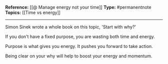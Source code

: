 
**Reference:** [[@ Manage energy not your time]]
**Type:** #permanentnote 
**Topics:** [[Time vs energy]]

----
Simon Sinek wrote a whole book on this topic, 'Start with why?'

If you don't have a fixed purpose, you are wasting both time and energy. 

Purpose is what gives you energy. It pushes you forward to take action. 

Being clear on your why will help to boost your energy and momentum.



